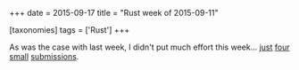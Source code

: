 +++
date = 2015-09-17
title = "Rust week of 2015-09-11"

[taxonomies]
tags = ['Rust']
+++

As was the case with last week, I didn\'t put much effort this week\...
[just][] [four][] [small][] [submissions].

  [just]: https://github.com/rust-lang/rust/pull/28470
  [four]: https://github.com/rust-lang/rust/pull/28471
  [small]: https://github.com/rust-lang/rust/pull/28473
  [submissions]: https://github.com/rust-lang/rust/pull/28474
